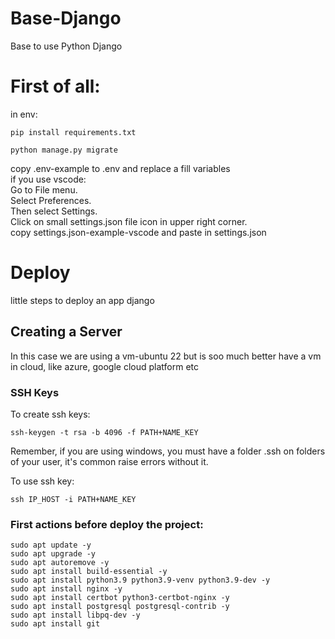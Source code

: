 # Base-Django
Base to use Python Django

# First of all:
in env:
```
pip install requirements.txt
```
```
python manage.py migrate
```
copy .env-example to .env and replace a fill variables<br>
if you use vscode:<br>
  Go to File menu.<br>
  Select Preferences.<br>
  Then select Settings.<br>
  Click on small settings.json file icon in upper right corner.<br>
  copy settings.json-example-vscode and paste in settings.json<br>


# Deploy
little steps to deploy an app django

## Creating a Server

In this case we are using a vm-ubuntu 22
but is soo much better have a vm in cloud, like azure, google cloud platform etc

### SSH Keys

To create ssh keys:
```
ssh-keygen -t rsa -b 4096 -f PATH+NAME_KEY
```
Remember, if you are using windows, you must have a folder .ssh on folders of your user, 
it's common raise errors without it.

To use ssh key:

```
ssh IP_HOST -i PATH+NAME_KEY
```

### First actions before deploy the project:

```
sudo apt update -y
sudo apt upgrade -y
sudo apt autoremove -y
sudo apt install build-essential -y
sudo apt install python3.9 python3.9-venv python3.9-dev -y
sudo apt install nginx -y
sudo apt install certbot python3-certbot-nginx -y
sudo apt install postgresql postgresql-contrib -y
sudo apt install libpq-dev -y
sudo apt install git
```
